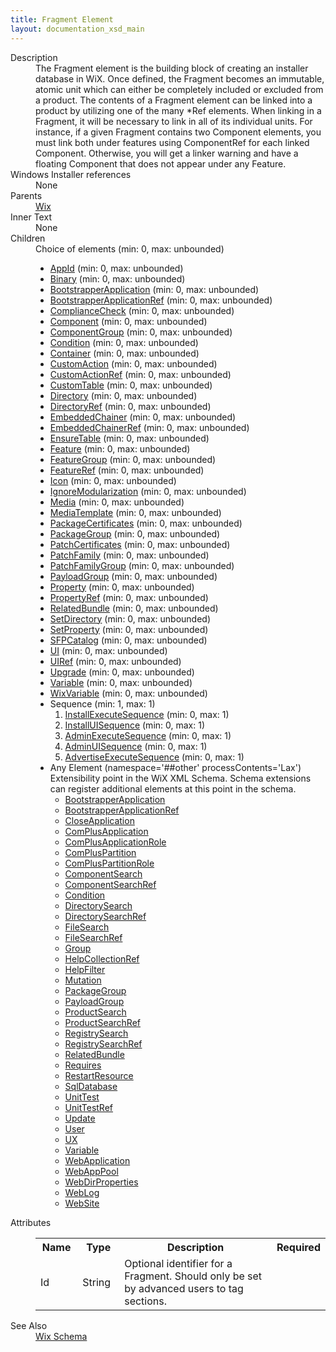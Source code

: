 ```yaml
---
title: Fragment Element
layout: documentation_xsd_main
---
```

<dl>
  <dt>Description</dt>
  <dd>                 The Fragment element is the building block of creating an installer database in WiX.  Once defined,                 the Fragment becomes an immutable, atomic unit which can either be completely included or excluded                 from a product.  The contents of a Fragment element can be linked into a product by utilizing one                 of the many *Ref elements.  When linking in a Fragment, it will be necessary to link in all of its                 individual units.  For instance, if a given Fragment contains two Component elements, you must link                 both under features using ComponentRef for each linked Component.  Otherwise, you will get a linker                 warning and have a floating Component that does not appear under any Feature.             </dd>
  <dt>Windows Installer references</dt>
  <dd>None</dd>
  <dt>Parents</dt>
  <dd>
    <a href="../wix/">Wix</a>
  </dd>
  <dt>Inner Text</dt>
  <dd>None</dd>
  <dt>Children</dt>
  <dd>Choice of elements (min: 0, max: unbounded)<ul><li><a href="../appid/">AppId</a> (min: 0, max: unbounded)</li><li><a href="../binary/">Binary</a> (min: 0, max: unbounded)</li><li><a href="../bootstrapperapplication/">BootstrapperApplication</a> (min: 0, max: unbounded)</li><li><a href="../bootstrapperapplicationref/">BootstrapperApplicationRef</a> (min: 0, max: unbounded)</li><li><a href="../compliancecheck/">ComplianceCheck</a> (min: 0, max: unbounded)</li><li><a href="../component/">Component</a> (min: 0, max: unbounded)</li><li><a href="../componentgroup/">ComponentGroup</a> (min: 0, max: unbounded)</li><li><a href="../condition/">Condition</a> (min: 0, max: unbounded)</li><li><a href="../container/">Container</a> (min: 0, max: unbounded)</li><li><a href="../customaction/">CustomAction</a> (min: 0, max: unbounded)</li><li><a href="../customactionref/">CustomActionRef</a> (min: 0, max: unbounded)</li><li><a href="../customtable/">CustomTable</a> (min: 0, max: unbounded)</li><li><a href="../directory/">Directory</a> (min: 0, max: unbounded)</li><li><a href="../directoryref/">DirectoryRef</a> (min: 0, max: unbounded)</li><li><a href="../embeddedchainer/">EmbeddedChainer</a> (min: 0, max: unbounded)</li><li><a href="../embeddedchainerref/">EmbeddedChainerRef</a> (min: 0, max: unbounded)</li><li><a href="../ensuretable/">EnsureTable</a> (min: 0, max: unbounded)</li><li><a href="../feature/">Feature</a> (min: 0, max: unbounded)</li><li><a href="../featuregroup/">FeatureGroup</a> (min: 0, max: unbounded)</li><li><a href="../featureref/">FeatureRef</a> (min: 0, max: unbounded)</li><li><a href="../icon/">Icon</a> (min: 0, max: unbounded)</li><li><a href="../ignoremodularization/">IgnoreModularization</a> (min: 0, max: unbounded)</li><li><a href="../media/">Media</a> (min: 0, max: unbounded)</li><li><a href="../mediatemplate/">MediaTemplate</a> (min: 0, max: unbounded)</li><li><a href="../packagecertificates/">PackageCertificates</a> (min: 0, max: unbounded)</li><li><a href="../packagegroup/">PackageGroup</a> (min: 0, max: unbounded)</li><li><a href="../patchcertificates/">PatchCertificates</a> (min: 0, max: unbounded)</li><li><a href="../patchfamily/">PatchFamily</a> (min: 0, max: unbounded)</li><li><a href="../patchfamilygroup/">PatchFamilyGroup</a> (min: 0, max: unbounded)</li><li><a href="../payloadgroup/">PayloadGroup</a> (min: 0, max: unbounded)</li><li><a href="../property/">Property</a> (min: 0, max: unbounded)</li><li><a href="../propertyref/">PropertyRef</a> (min: 0, max: unbounded)</li><li><a href="../relatedbundle/">RelatedBundle</a> (min: 0, max: unbounded)</li><li><a href="../setdirectory/">SetDirectory</a> (min: 0, max: unbounded)</li><li><a href="../setproperty/">SetProperty</a> (min: 0, max: unbounded)</li><li><a href="../sfpcatalog/">SFPCatalog</a> (min: 0, max: unbounded)</li><li><a href="../ui/">UI</a> (min: 0, max: unbounded)</li><li><a href="../uiref/">UIRef</a> (min: 0, max: unbounded)</li><li><a href="../upgrade/">Upgrade</a> (min: 0, max: unbounded)</li><li><a href="../variable/">Variable</a> (min: 0, max: unbounded)</li><li><a href="../wixvariable/">WixVariable</a> (min: 0, max: unbounded)</li><li>Sequence (min: 1, max: 1)<ol><li><a href="../installexecutesequence/">InstallExecuteSequence</a> (min: 0, max: 1)</li><li><a href="../installuisequence/">InstallUISequence</a> (min: 0, max: 1)</li><li><a href="../adminexecutesequence/">AdminExecuteSequence</a> (min: 0, max: 1)</li><li><a href="../adminuisequence/">AdminUISequence</a> (min: 0, max: 1)</li><li><a href="../advertiseexecutesequence/">AdvertiseExecuteSequence</a> (min: 0, max: 1)</li></ol></li><li><span class="extension">Any Element (namespace='##other' processContents='Lax')                          Extensibility point in the WiX XML Schema.  Schema extensions can register additional                         elements at this point in the schema.                     </span><ul><li><a href="../bootstrapperapplication/">BootstrapperApplication</a></li><li><a href="../bootstrapperapplicationref/">BootstrapperApplicationRef</a></li><li><a href="../../util/closeapplication" class="extension">CloseApplication</a></li><li><a href="../../complus/complusapplication" class="extension">ComPlusApplication</a></li><li><a href="../../complus/complusapplicationrole" class="extension">ComPlusApplicationRole</a></li><li><a href="../../complus/compluspartition" class="extension">ComPlusPartition</a></li><li><a href="../../complus/compluspartitionrole" class="extension">ComPlusPartitionRole</a></li><li><a href="../../util/componentsearch" class="extension">ComponentSearch</a></li><li><a href="../../util/componentsearchref" class="extension">ComponentSearchRef</a></li><li><a href="../../bal/condition" class="extension">Condition</a></li><li><a href="../../util/directorysearch" class="extension">DirectorySearch</a></li><li><a href="../../util/directorysearchref" class="extension">DirectorySearchRef</a></li><li><a href="../../util/filesearch" class="extension">FileSearch</a></li><li><a href="../../util/filesearchref" class="extension">FileSearchRef</a></li><li><a href="../../util/group" class="extension">Group</a></li><li><a href="../../vs/helpcollectionref" class="extension">HelpCollectionRef</a></li><li><a href="../../vs/helpfilter" class="extension">HelpFilter</a></li><li><a href="../../lux/mutation" class="extension">Mutation</a></li><li><a href="../packagegroup/">PackageGroup</a></li><li><a href="../payloadgroup/">PayloadGroup</a></li><li><a href="../../util/productsearch" class="extension">ProductSearch</a></li><li><a href="../../util/productsearchref" class="extension">ProductSearchRef</a></li><li><a href="../../util/registrysearch" class="extension">RegistrySearch</a></li><li><a href="../../util/registrysearchref" class="extension">RegistrySearchRef</a></li><li><a href="../relatedbundle/">RelatedBundle</a></li><li><a href="../../dependency/requires" class="extension">Requires</a></li><li><a href="../../util/restartresource" class="extension">RestartResource</a></li><li><a href="../../sql/sqldatabase" class="extension">SqlDatabase</a></li><li><a href="../../lux/unittest" class="extension">UnitTest</a></li><li><a href="../../lux/unittestref" class="extension">UnitTestRef</a></li><li><a href="../update/">Update</a></li><li><a href="../../util/user" class="extension">User</a></li><li><a href="../ux/">UX</a></li><li><a href="../variable/">Variable</a></li><li><a href="../../iis/webapplication" class="extension">WebApplication</a></li><li><a href="../../iis/webapppool" class="extension">WebAppPool</a></li><li><a href="../../iis/webdirproperties" class="extension">WebDirProperties</a></li><li><a href="../../iis/weblog" class="extension">WebLog</a></li><li><a href="../../iis/website" class="extension">WebSite</a></li></ul></li></ul></dd>
  <dt>Attributes</dt>
  <dd>
    <table cellspacing="0" cellpadding="0" class="schema">
      <tr>
        <th width="15%">Name</th>
        <th width="15%">Type</th>
        <th width="65%">Description</th>
        <th width="15%">Required</th>
      </tr>
      <tr>
        <td>Id</td>
        <td>String</td>
        <td>                     Optional identifier for a Fragment.  Should only be set by advanced users to tag sections.                 </td>
        <td>&nbsp;</td>
      </tr>
    </table>
  </dd>
  <dt>See Also</dt>
  <dd>
    <a href="../">Wix Schema</a>
  </dd>
</dl>
